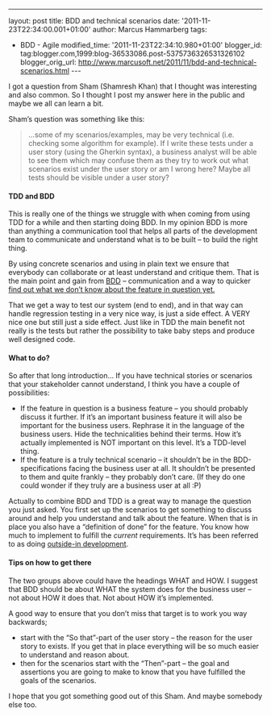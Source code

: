 ---
layout: post
title: BDD and technical scenarios
date: '2011-11-23T22:34:00.001+01:00'
author: Marcus Hammarberg
tags:
  - BDD -
Agile
modified_time: '2011-11-23T22:34:10.980+01:00'
blogger_id: tag:blogger.com,1999:blog-36533086.post-5375736326531326102
blogger_orig_url: http://www.marcusoft.net/2011/11/bdd-and-technical-scenarios.html ---

I got a question from Sham (Shamresh Khan) that I thought was
interesting and also common. So I thought I post my answer here in the
public and maybe we all can learn a bit.

Sham’s question was something like this:

> …some of my scenarios/examples, may be very technical (i.e. checking
> some algorithm for example). If I write these tests under a user story
> (using the Gherkin syntax), a business analyst will be able to see
> them which may confuse them as they try to work out what scenarios
> exist under the user story or am I wrong here? Maybe all tests should
> be visible under a user story?



#### TDD and BDD

This is really one of the things we struggle with when coming from using
TDD for a while and then starting doing BDD. In my opinion BDD is more
than anything a communication tool that helps all parts of the
development team to communicate and understand what is to be built – to
build the right thing.

By using concrete scenarios and using in plain text we ensure that
everybody can collaborate or at least understand and critique them. That
is the main point and gain from
<a href="http://en.wikipedia.org/wiki/Behavior_Driven_Development"
target="_blank">BDD</a> – communication and a way to quicker <a
href="http://dannorth.net/2010/08/30/introducing-deliberate-discovery/"
target="_blank">find out what we don’t know about the feature in
question yet.</a>

That we get a way to test our system (end to end), and in that way can
handle regression testing in a very nice way, is just a side effect. A
VERY nice one but still just a side effect. Just like in TDD the main
benefit not really is the tests but rather the possibility to take baby
steps and produce well designed code.

#### What to do?

So after that long introduction… If you have technical stories or
scenarios that your stakeholder cannot understand, I think you have a
couple of possibilities:

-   If the feature in question is a business feature – you should
    probably discuss it further. If it’s an important business feature
    it will also be important for the business users. Rephrase it in the
    language of the business users. Hide the technicalities behind their
    terms. How it’s actually implemented is NOT important on this level.
    It’s a TDD-level thing.
-   If the feature is a truly technical scenario – it shouldn’t be in
    the BDD-specifications facing the business user at all. It shouldn’t
    be presented to them and quite frankly – they probably don’t care.
    (If they do one could wonder if they truly are a business user at
    all :P)

Actually to combine BDD and TDD is a great way to manage the question
you just asked. You first set up the scenarios to get something to
discuss around and help you understand and talk about the feature. When
that is in place you also have a “definition of done” for the feature.
You know how much to implement to fulfill the *current* requirements.
It’s has been referred to as doing <a
href="http://en.wikipedia.org/wiki/Outside%E2%80%93in_software_development"
target="_blank">outside-in development</a>.

#### Tips on how to get there

The two groups above could have the headings WHAT and HOW. I suggest
that BDD should be about WHAT the system does for the business user –
not about HOW it does that. Not about HOW it’s implemented.

A good way to ensure that you don’t miss that target is to work you way
backwards;

-   start with the “So that”-part of the user story – the reason for the
    user story to exists. If you get that in place everything will be so
    much easier to understand and reason about.
-   then for the scenarios start with the “Then”-part – the goal and
    assertions you are going to make to know that you have fulfilled the
    goals of the scenarios.

I hope that you got something good out of this Sham. And maybe somebody
else too.
